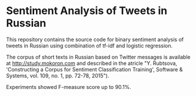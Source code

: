 # Sentiment Analysis of Tweets in Russian 

This repository contains the source code for binary sentiment analysis of tweets in Russian using combination of tf-idf and logistic regression. 

The corpus of short texts in Russian based on Twitter messages is available at http://study.mokoron.com and described in the atricle "Y. Rubtsova, 'Constructing a Corpus for Sentiment Classification Training', Software & Systems, vol. 109, no. 1, pp. 72-78, 2015"). 

Experiments showed F-measure score up to 90.1%. 

